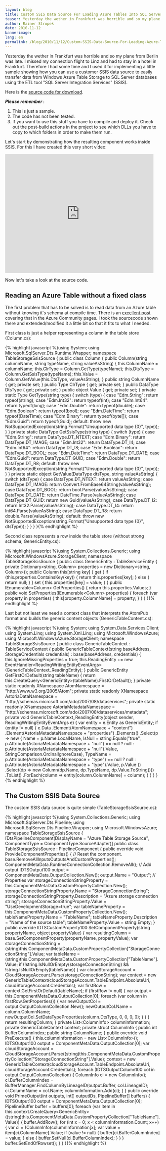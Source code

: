```yaml
---
layout: blog
title: Custom SSIS Data Source For Loading Azure Tables Into SQL Server
teaser: Yesterday the wether in Frankfurt was horrible and so my plane from Berlin was late. I missed my connection flight to Linz and had to stay in a hotel in Frankfurt. Therefore I had some time and I used it for implementing a little sample showing how you can use a customer SSIS data source to easily transfer data from Windows Azure Table Storage to SQL Server databases using the ETL tool "SQL Server Integration Services" (SSIS).
author: Rainer Stropek
date: 2010-11-12
bannerimage: 
lang: en
permalink: /blog/2010/11/12/Custom-SSIS-Data-Source-For-Loading-Azure-Tables-Into-SQL-Server
---
```


<p xmlns="http://www.w3.org/1999/xhtml">Yesterday the wether in Frankfurt was horrible and so my plane from Berlin was late. I missed my connection flight to Linz and had to stay in a hotel in Frankfurt. Therefore I had some time and I used it for implementing a little sample showing how you can use a customer SSIS data source to easily transfer data from Windows Azure Table Storage to SQL Server databases using the ETL tool "SQL Server Integration Services" (SSIS).</p><p xmlns="http://www.w3.org/1999/xhtml">Here is the <a href="{{site.baseurl}}/content/images/blog/2010/11/TableStorageSsisSource.zip" target="_blank">source code for download</a>.</p><p xmlns="http://www.w3.org/1999/xhtml">
  <strong>
    <em>Please remember</em>
  </strong>:</p><ol xmlns="http://www.w3.org/1999/xhtml">
  <li>This is just a sample.</li>
  <li>The code has not been tested.</li>
  <li>If you want to use this stuff you have to compile and deploy it. Check out the post-build actions in the project to see which DLLs you have to copy to which folders in order to make them run.</li>
</ol><p xmlns="http://www.w3.org/1999/xhtml">Let's start by demonstrating how the resulting component works inside SSIS. For this I have created this very short video:</p><embed width="480" height="385" src="https://www.youtube.com/v/xTgpCZBwUlA?fs=1&amp;hl=de_DE" type="application/x-shockwave-flash" allowscriptaccess="always" allowfullscreen="true" xmlns="http://www.w3.org/1999/xhtml" /><p xmlns="http://www.w3.org/1999/xhtml">Now let's take a look at the source code.</p><h2 xmlns="http://www.w3.org/1999/xhtml">Reading an Azure Table without a fixed class</h2><p xmlns="http://www.w3.org/1999/xhtml">The first problem that has to be solved is to read data from an Azure table without knowing it's schema at compile time. There is an <a href="http://social.msdn.microsoft.com/Forums/en-US/windowsazure/thread/481afa1b-03a9-42d9-ae79-9d5dc33b9297/" target="_blank">excellent post</a> covering that in the Azure Community pages. I took the sourcecode shown there and extended/modified it a little bit so that it fits to what I needed.</p><p xmlns="http://www.w3.org/1999/xhtml">First class is just a helper representing a column in the table store (Column.cs):</p>{% highlight javascript %}using System;&#xA;using Microsoft.SqlServer.Dts.Runtime.Wrapper;&#xA;&#xA;namespace TableStorageSsisSource&#xA;{&#xA; public class Column&#xA; {&#xA;  public Column(string columnName, string typeName, string valueAsString)&#xA;  {&#xA;   this.ColumnName = columnName;&#xA;   this.ClrType = Column.GetType(typeName);&#xA;   this.DtsType = Column.GetSsisType(typeName);&#xA;   this.Value = Column.GetValue(this.DtsType, valueAsString);&#xA;  }&#xA;&#xA;  public string ColumnName { get; private set; }&#xA;  public Type ClrType { get; private set; }&#xA;  public DataType DtsType { get; private set; }&#xA;  public object Value { get; private set; }&#xA;&#xA;  private static Type GetType(string type)&#xA;  {&#xA;   switch (type)&#xA;   {&#xA;    case &quot;Edm.String&quot;: return typeof(string);&#xA;    case &quot;Edm.Int32&quot;: return typeof(int);&#xA;    case &quot;Edm.Int64&quot;: return typeof(long);&#xA;    case &quot;Edm.Double&quot;: return typeof(double);&#xA;    case &quot;Edm.Boolean&quot;: return typeof(bool);&#xA;    case &quot;Edm.DateTime&quot;: return typeof(DateTime);&#xA;    case &quot;Edm.Binary&quot;: return typeof(byte[]);&#xA;    case &quot;Edm.Guid&quot;: return typeof(Guid);&#xA;    default: throw new NotSupportedException(string.Format(&quot;Unsupported data type {0}&quot;, type));&#xA;   }&#xA;  }&#xA;&#xA;  private static DataType GetSsisType(string type)&#xA;  {&#xA;   switch (type)&#xA;   {&#xA;    case &quot;Edm.String&quot;: return DataType.DT_NTEXT;&#xA;    case &quot;Edm.Binary&quot;: return DataType.DT_IMAGE;&#xA;    case &quot;Edm.Int32&quot;: return DataType.DT_I4;&#xA;    case &quot;Edm.Int64&quot;: return DataType.DT_I8;&#xA;    case &quot;Edm.Boolean&quot;: return DataType.DT_BOOL;&#xA;    case &quot;Edm.DateTime&quot;: return DataType.DT_DATE;&#xA;    case &quot;Edm.Guid&quot;: return DataType.DT_GUID;&#xA;    case &quot;Edm.Double&quot;: return DataType.DT_R8;&#xA;    default: throw new NotSupportedException(string.Format(&quot;Unsupported data type {0}&quot;, type));&#xA;   }&#xA;  }&#xA;&#xA;  private static object GetValue(DataType dtsType, string valueAsString)&#xA;  {&#xA;   switch (dtsType)&#xA;   {&#xA;    case DataType.DT_NTEXT: return valueAsString;&#xA;    case DataType.DT_IMAGE: return Convert.FromBase64String(valueAsString);&#xA;    case DataType.DT_BOOL: return bool.Parse(valueAsString);&#xA;    case DataType.DT_DATE: return DateTime.Parse(valueAsString);&#xA;    case DataType.DT_GUID: return new Guid(valueAsString);&#xA;    case DataType.DT_I2: return Int32.Parse(valueAsString);&#xA;    case DataType.DT_I4: return Int64.Parse(valueAsString);&#xA;    case DataType.DT_R8: return double.Parse(valueAsString);&#xA;    default: throw new NotSupportedException(string.Format(&quot;Unsupported data type {0}&quot;, dtsType));&#xA;   }&#xA;  }&#xA; }&#xA;}{% endhighlight %}<p xmlns="http://www.w3.org/1999/xhtml">Second class represents a row inside the table store (without strong schema; GenericEntity.cs):</p>{% highlight javascript %}using System.Collections.Generic;&#xA;using Microsoft.WindowsAzure.StorageClient;&#xA;&#xA;namespace TableStorageSsisSource&#xA;{&#xA;    public class GenericEntity : TableServiceEntity&#xA;    {&#xA;        private Dictionary&lt;string, Column&gt; properties = new Dictionary&lt;string, Column&gt;();&#xA;&#xA;        public Column this[string key]&#xA;        {&#xA;            get&#xA;            {&#xA;                if (this.properties.ContainsKey(key))&#xA;                {&#xA;                    return this.properties[key];&#xA;                }&#xA;                else&#xA;                {&#xA;                    return null;&#xA;                }&#xA;            }&#xA;&#xA;            set&#xA;            {&#xA;                this.properties[key] = value;&#xA;            }&#xA;        }&#xA;&#xA;        public IEnumerable&lt;Column&gt; GetProperties()&#xA;        {&#xA;            return this.properties.Values;&#xA;        }&#xA;&#xA;        public void SetProperties(IEnumerable&lt;Column&gt; properties)&#xA;        {&#xA;            foreach (var property in properties)&#xA;            {&#xA;                this[property.ColumnName] = property;&#xA;            }&#xA;        }&#xA;    }   &#xA;}{% endhighlight %}<p xmlns="http://www.w3.org/1999/xhtml">Last but not least we need a context class that interprets the AtomPub format and builds the generic content objects (GenericTableContent.cs):</p>{% highlight javascript %}using System;&#xA;using System.Data.Services.Client;&#xA;using System.Linq;&#xA;using System.Xml.Linq;&#xA;using Microsoft.WindowsAzure;&#xA;using Microsoft.WindowsAzure.StorageClient;&#xA;&#xA;namespace TableStorageSsisSource&#xA;{&#xA; public class GenericTableContext : TableServiceContext&#xA; {&#xA;  public GenericTableContext(string baseAddress, StorageCredentials credentials)&#xA;   : base(baseAddress, credentials)&#xA;  {&#xA;   this.IgnoreMissingProperties = true;&#xA;   this.ReadingEntity += new EventHandler&lt;ReadingWritingEntityEventArgs&gt;(GenericTableContext_ReadingEntity);&#xA;  }&#xA;&#xA;  public GenericEntity GetFirstOrDefault(string tableName)&#xA;  {&#xA;   return this.CreateQuery&lt;GenericEntity&gt;(tableName).FirstOrDefault();&#xA;  }&#xA;&#xA;  private static readonly XNamespace AtomNamespace = &quot;http://www.w3.org/2005/Atom&quot;;&#xA;  private static readonly XNamespace AstoriaDataNamespace = &quot;http://schemas.microsoft.com/ado/2007/08/dataservices&quot;;&#xA;  private static readonly XNamespace AstoriaMetadataNamespace = &quot;http://schemas.microsoft.com/ado/2007/08/dataservices/metadata&quot;;&#xA;&#xA;  private void GenericTableContext_ReadingEntity(object sender, ReadingWritingEntityEventArgs e)&#xA;  {&#xA;   var entity = e.Entity as GenericEntity;&#xA;   if (entity != null)&#xA;   {&#xA;    e.Data&#xA;     .Element(AtomNamespace + &quot;content&quot;)&#xA;     .Element(AstoriaMetadataNamespace + &quot;properties&quot;)&#xA;     .Elements()&#xA;     .Select(p =&gt;&#xA;      new&#xA;      {&#xA;       Name = p.Name.LocalName,&#xA;       IsNull = string.Equals(&quot;true&quot;, p.Attribute(AstoriaMetadataNamespace + &quot;null&quot;) == null ? null : p.Attribute(AstoriaMetadataNamespace + &quot;null&quot;).Value, StringComparison.OrdinalIgnoreCase),&#xA;       TypeName = p.Attribute(AstoriaMetadataNamespace + &quot;type&quot;) == null ? null : p.Attribute(AstoriaMetadataNamespace + &quot;type&quot;).Value,&#xA;       p.Value&#xA;      })&#xA;     .Select(dp =&gt; new Column(dp.Name, dp.TypeName, dp.Value.ToString()))&#xA;     .ToList()&#xA;     .ForEach(column =&gt; entity[column.ColumnName] = column);&#xA;   }&#xA;  }&#xA; }&#xA;}{% endhighlight %}<h2 xmlns="http://www.w3.org/1999/xhtml">The Custom SSIS Data Source</h2><p xmlns="http://www.w3.org/1999/xhtml">The custom SSIS data source is quite simple (TableStorageSsisSource.cs):</p>{% highlight javascript %}using System.Collections.Generic;&#xA;using Microsoft.SqlServer.Dts.Pipeline;&#xA;using Microsoft.SqlServer.Dts.Pipeline.Wrapper;&#xA;using Microsoft.WindowsAzure;&#xA;&#xA;namespace TableStorageSsisSource&#xA;{&#xA; [DtsPipelineComponent(DisplayName = &quot;Azure Table Storage Source&quot;, ComponentType = ComponentType.SourceAdapter)]&#xA; public class TableStorageSsisSource : PipelineComponent&#xA; {&#xA;  public override void ProvideComponentProperties()&#xA;  {&#xA;   // Reset the component.&#xA;   base.RemoveAllInputsOutputsAndCustomProperties();&#xA;   ComponentMetaData.RuntimeConnectionCollection.RemoveAll();&#xA;&#xA;   // Add output&#xA;   IDTSOutput100 output = ComponentMetaData.OutputCollection.New();&#xA;   output.Name = &quot;Output&quot;;&#xA;&#xA;   // Properties&#xA;   var storageConnectionStringProperty = this.ComponentMetaData.CustomPropertyCollection.New();&#xA;   storageConnectionStringProperty.Name = &quot;StorageConnectionString&quot;;&#xA;   storageConnectionStringProperty.Description = &quot;Azure storage connection string&quot;;&#xA;   storageConnectionStringProperty.Value = &quot;UseDevelopmentStorage=true&quot;;&#xA;&#xA;   var tableNameProperty = this.ComponentMetaData.CustomPropertyCollection.New();&#xA;   tableNameProperty.Name = &quot;TableName&quot;;&#xA;   tableNameProperty.Description = &quot;Name of the source table&quot;;&#xA;   tableNameProperty.Value = string.Empty;&#xA;  }&#xA;&#xA;  public override IDTSCustomProperty100 SetComponentProperty(string propertyName, object propertyValue)&#xA;  {&#xA;   var resultingColumn = base.SetComponentProperty(propertyName, propertyValue);&#xA;&#xA;   var storageConnectionString = (string)this.ComponentMetaData.CustomPropertyCollection[&quot;StorageConnectionString&quot;].Value;&#xA;   var tableName = (string)this.ComponentMetaData.CustomPropertyCollection[&quot;TableName&quot;].Value;&#xA;&#xA;   if (!string.IsNullOrEmpty(storageConnectionString) &amp;&amp; !string.IsNullOrEmpty(tableName))&#xA;   {&#xA;    var cloudStorageAccount = CloudStorageAccount.Parse(storageConnectionString);&#xA;    var context = new GenericTableContext(cloudStorageAccount.TableEndpoint.AbsoluteUri, cloudStorageAccount.Credentials);&#xA;    var firstRow = context.GetFirstOrDefault(tableName);&#xA;    if (firstRow != null)&#xA;    {&#xA;     var output = this.ComponentMetaData.OutputCollection[0];&#xA;     foreach (var column in firstRow.GetProperties())&#xA;     {&#xA;      var newOutputCol = output.OutputColumnCollection.New();&#xA;      newOutputCol.Name = column.ColumnName;&#xA;      newOutputCol.SetDataTypeProperties(column.DtsType, 0, 0, 0, 0);&#xA;     }&#xA;    }&#xA;   }&#xA;&#xA;   return resultingColumn;&#xA;  }&#xA;&#xA;  private List&lt;ColumnInfo&gt; columnInformation;&#xA;  private GenericTableContext context;&#xA;  private struct ColumnInfo&#xA;  {&#xA;   public int BufferColumnIndex;&#xA;   public string ColumnName;&#xA;  }&#xA;&#xA;  public override void PreExecute()&#xA;  {&#xA;   this.columnInformation = new List&lt;ColumnInfo&gt;();&#xA;   IDTSOutput100 output = ComponentMetaData.OutputCollection[0];&#xA;&#xA;   var cloudStorageAccount = CloudStorageAccount.Parse((string)this.ComponentMetaData.CustomPropertyCollection[&quot;StorageConnectionString&quot;].Value);&#xA;   context = new GenericTableContext(cloudStorageAccount.TableEndpoint.AbsoluteUri, cloudStorageAccount.Credentials);&#xA;&#xA;   foreach (IDTSOutputColumn100 col in output.OutputColumnCollection)&#xA;   {&#xA;    ColumnInfo ci = new ColumnInfo();&#xA;    ci.BufferColumnIndex = BufferManager.FindColumnByLineageID(output.Buffer, col.LineageID);&#xA;    ci.ColumnName = col.Name;&#xA;    columnInformation.Add(ci);&#xA;   }&#xA;  }&#xA;&#xA;  public override void PrimeOutput(int outputs, int[] outputIDs, PipelineBuffer[] buffers)&#xA;  {&#xA;   IDTSOutput100 output = ComponentMetaData.OutputCollection[0];&#xA;   PipelineBuffer buffer = buffers[0];&#xA;&#xA;   foreach (var item in this.context.CreateQuery&lt;GenericEntity&gt;((string)this.ComponentMetaData.CustomPropertyCollection[&quot;TableName&quot;].Value))&#xA;   {&#xA;    buffer.AddRow();&#xA;&#xA;    for (int x = 0; x &lt; columnInformation.Count; x++)&#xA;    {&#xA;     var ci = (ColumnInfo)columnInformation[x];&#xA;     var value = item[ci.ColumnName].Value;&#xA;     if (value != null)&#xA;     {&#xA;      buffer[ci.BufferColumnIndex] = value;&#xA;     }&#xA;     else&#xA;     {&#xA;      buffer.SetNull(ci.BufferColumnIndex);&#xA;     }&#xA;    }&#xA;   }&#xA;&#xA;   buffer.SetEndOfRowset();&#xA;  }&#xA; }&#xA;}{% endhighlight %}